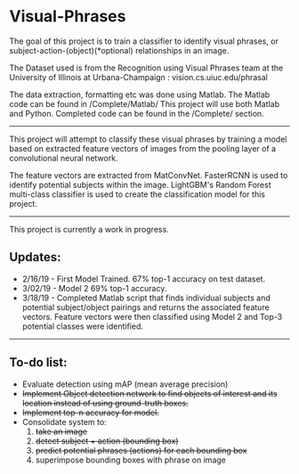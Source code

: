 # Visual-Phrases

The goal of this project is to train a classifier to identify visual phrases, or subject-action-(object)(*optional) relationships in an image.

The Dataset used is from the Recognition using Visual Phrases team at the University of Illinois at Urbana-Champaign : vision.cs.uiuc.edu/phrasal

The data extraction, formatting etc was done using Matlab. The Matlab code can be found in /Complete/Matlab/
This project will use both Matlab and Python. Completed code can be found in the /Complete/ section.  

___
This project will attempt to classify these visual phrases by training a model based 
on extracted feature vectors of images from the pooling layer of a convolutional neural network.

The feature vectors are extracted from MatConvNet.
FasterRCNN is used to identify potential subjects within the image.
LightGBM's Random Forest multi-class classifier is used to create the classification model for this project.
___
This project is currently a work in progress.

## Updates: 
- 2/16/19 - First Model Trained. 67% top-1 accuracy on test dataset.
- 3/02/19 - Model 2 69% top-1 accuracy.
- 3/18/19 - Completed Matlab script that finds individual subjects and potential subject/object 
	    pairings and returns the associated feature vectors.
	    Feature vectors were then classified using Model 2 and Top-3 potential classes were identified.
	    

___

## To-do list: 
- Evaluate detection using mAP (mean average precision) 
- ~~Implement Object detection network to find objects of interest and its location instead of using ground-truth boxes.~~
- ~~Implement top-n accuracy for model.~~
- Consolidate system to:
	1) ~~take an image~~
	2) ~~detect subject + action (bounding box)~~
	3) ~~predict potential phrases (actions) for each bounding box~~
	4) superimpose bounding boxes with phrase on image

